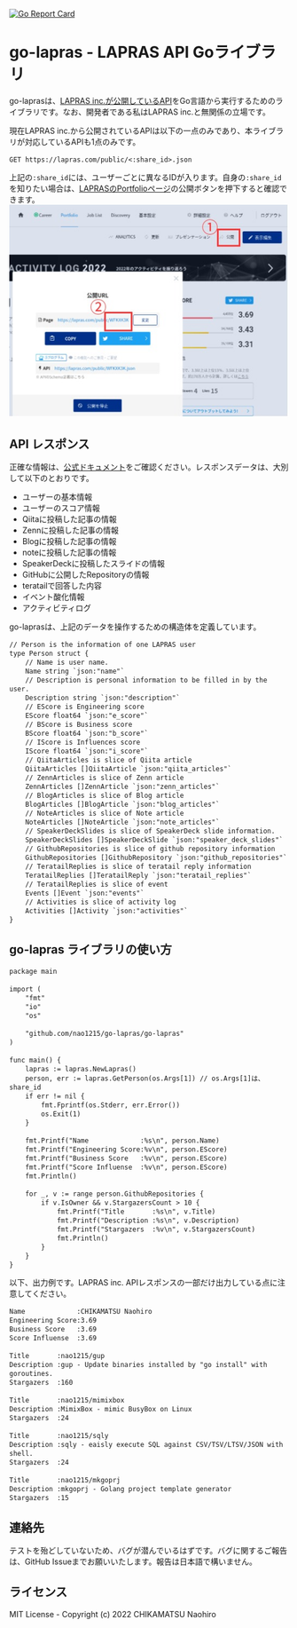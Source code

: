 [![Go Report Card](https://goreportcard.com/badge/github.com/nao1215/go-lapras)](https://goreportcard.com/report/github.com/nao1215/go-lapras)

# go-lapras - LAPRAS API Goライブラリ
go-laprasは、[LAPRAS inc.が公開しているAPI](https://github.com/lapras-inc/public-api-schema)をGo言語から実行するためのライブラリです。なお、開発者である私はLAPRAS inc.と無関係の立場です。

現在LAPRAS inc.から公開されているAPIは以下の一点のみであり、本ライブラリが対応しているAPIも1点のみです。
```
GET https://lapras.com/public/<:share_id>.json
```
上記の`:share_id`には、ユーザーごとに異なるIDが入ります。自身の`:share_id`を知りたい場合は、[LAPRASのPortfolioページ](https://lapras.com/person)の公開ボタンを押下すると確認できます。
![Portfolioページサンプル](doc/share_id.jpg)

## API レスポンス
正確な情報は、[公式ドキュメント](https://github.com/lapras-inc/public-api-schema#response)をご確認ください。レスポンスデータは、大別して以下のとおりです。
- ユーザーの基本情報
- ユーザーのスコア情報
- Qiitaに投稿した記事の情報
- Zennに投稿した記事の情報
- Blogに投稿した記事の情報
- noteに投稿した記事の情報
- SpeakerDeckに投稿したスライドの情報
- GitHubに公開したRepositoryの情報
- teratailで回答した内容
- イベント酸化情報
- アクティビティログ

go-laprasは、上記のデータを操作するための構造体を定義しています。
```
// Person is the information of one LAPRAS user
type Person struct {
	// Name is user name.
	Name string `json:"name"`
	// Description is personal information to be filled in by the user.
	Description string `json:"description"`
	// EScore is Engineering score
	EScore float64 `json:"e_score"`
	// BScore is Business score
	BScore float64 `json:"b_score"`
	// IScore is Influences score
	IScore float64 `json:"i_score"`
	// QiitaArticles is slice of Qiita article
	QiitaArticles []QiitaArticle `json:"qiita_articles"`
	// ZennArticles is slice of Zenn article
	ZennArticles []ZennArticle `json:"zenn_articles"`
	// BlogArticles is slice of Blog article
	BlogArticles []BlogArticle `json:"blog_articles"`
	// NoteArticles is slice of Note article
	NoteArticles []NoteArticle `json:"note_articles"`
	// SpeakerDeckSlides is slice of SpeakerDeck slide information.
	SpeakerDeckSlides []SpeakerDeckSlide `json:"speaker_deck_slides"`
	// GithubRepositories is slice of github repository information
	GithubRepositories []GithubRepository `json:"github_repositories"`
	// TeratailReplies is slice of teratail reply information
	TeratailReplies []TeratailReply `json:"teratail_replies"`
	// TeratailReplies is slice of event
	Events []Event `json:"events"`
	// Activities is slice of activity log
	Activities []Activity `json:"activities"`
}
```

## go-lapras ライブラリの使い方
```
package main

import (
	"fmt"
	"io"
	"os"

	"github.com/nao1215/go-lapras/go-lapras"
)

func main() {
	lapras := lapras.NewLapras()
	person, err := lapras.GetPerson(os.Args[1]) // os.Args[1]は、share_id
	if err != nil {
		fmt.Fprintf(os.Stderr, err.Error())
		os.Exit(1)
	}

	fmt.Printf("Name             :%s\n", person.Name)
	fmt.Printf("Engineering Score:%v\n", person.EScore)
	fmt.Printf("Business Score   :%v\n", person.EScore)
	fmt.Printf("Score Influense  :%v\n", person.EScore)
	fmt.Println()

	for _, v := range person.GithubRepositories {
		if v.IsOwner && v.StargazersCount > 10 {
			fmt.Printf("Title       :%s\n", v.Title)
			fmt.Printf("Description :%s\n", v.Description)
			fmt.Printf("Stargazers  :%v\n", v.StargazersCount)
			fmt.Println()
		}
	}
}
```

以下、出力例です。LAPRAS inc. APIレスポンスの一部だけ出力している点に注意してください。
```
Name             :CHIKAMATSU Naohiro
Engineering Score:3.69
Business Score   :3.69
Score Influense  :3.69

Title       :nao1215/gup
Description :gup - Update binaries installed by "go install" with goroutines.
Stargazers  :160

Title       :nao1215/mimixbox
Description :MimixBox - mimic BusyBox on Linux
Stargazers  :24

Title       :nao1215/sqly
Description :sqly - eaisly execute SQL against CSV/TSV/LTSV/JSON with shell.
Stargazers  :24

Title       :nao1215/mkgoprj
Description :mkgoprj - Golang project template generator
Stargazers  :15
```

## 連絡先
テストを殆どしていないため、バグが潜んでいるはずです。バグに関するご報告は、GitHub Issueまでお願いいたします。報告は日本語で構いません。

## ライセンス
MIT License - Copyright (c) 2022 CHIKAMATSU Naohiro